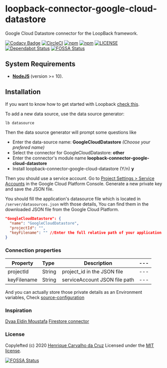# loopback-connector-google-cloud-datastore

Google Cloud Datastore connector for the LoopBack framework.

[![Codacy Badge](https://api.codacy.com/project/badge/Grade/667534f785cd4989a08cdd818870bdb2)](https://app.codacy.com/app/henriquecarv/loopback-connector-google-cloud-datastore?utm_source=github.com&utm_medium=referral&utm_content=henriquecarv/loopback-connector-google-cloud-datastore&utm_campaign=Badge_Grade_Settings)
[![CircleCI](https://img.shields.io/circleci/build/github/henriquecarv/loopback-connector-google-cloud-datastore?token=2c0fe8dae5d991306a740988690da42f08f2f8ed)](https://circleci.com/gh/henriquecarv/loopback-connector-google-cloud-datastore)
[![npm](https://img.shields.io/npm/dt/loopback-connector-google-cloud-datastore.svg)](https://www.npmjs.com/package/loopback-connector-google-cloud-datastore)
[![npm](https://img.shields.io/npm/v/loopback-connector-google-cloud-datastore.svg)](https://www.npmjs.com/package/loopback-connector-google-cloud-datastore)
[![LICENSE](https://img.shields.io/github/license/henriquecarv/loopback-connector-google-cloud-datastore.svg)](./LICENSE)
[![Dependabot Status](https://api.dependabot.com/badges/status?host=github&repo=henriquecarv/loopback-connector-google-cloud-datastore)](https://dependabot.com)
[![FOSSA Status](https://app.fossa.io/api/projects/git%2Bgithub.com%2Fhenriquecarv%2Floopback-connector-google-cloud-datastore.svg?type=shield)](https://app.fossa.io/projects/git%2Bgithub.com%2Fhenriquecarv%2Floopback-connector-google-cloud-datastore?ref=badge_shield)

## System Requirements

- **[NodeJS](https://nodejs.org/en/)** (version >= 10).

## Installation

If you want to know how to get started with Loopback [check this][5].

To add a new data source, use the data source generator:

```sh
lb datasource
```

Then the data source generator will prompt some questions like

- Enter the data-source name: **GoogleCloudDatastore** _(Choose your prefered name)_
- Select the connector for GoogleCloudDatastore: **other**
- Enter the connector's module name **loopback-connector-google-cloud-datastore**
- Install loopback-connector-google-cloud-datastore (Y/n) **y**

Then you should use a service account. Go to [Project Settings > Service Accounts][4] in the Google Cloud Platform Console. Generate a new private key and save the JSON file.

You should fill the application's datasource file which is located in `/server/datasources.json` with those details, You can find them in the downloaded JSON file from the Google Cloud Platform.

```json
"GoogleCloudDatastore": {
  "name": "GoogleCloudDatastore",
  "projectId": "",
  "keyFilename": "" //Enter the full relative path of your application to file (eg. './src/datasources/google/serviceAccount.json')
}
```

### Connection properties

| Property    | Type&nbsp;&nbsp; | Description                   | --- |
| ----------- | ---------------- | ----------------------------- | --- |
| projectId   | String           | project_id in the JSON file   | --- |
| keyFilename | String           | serviceAccount JSON file path | --- |

And you can actually store those private details as an Environment variables, Check [source-configuration][6]

### Inspiration

[Dyaa Eldin Moustafa][7] [Firestore connector][3]

### License

Copylefted (c) 2020 [Henrique Carvalho da Cruz][1] Licensed under the [MIT license][2].

[1]: https://henriquecarv.com
[2]: ./LICENSE
[3]: https://github.com/dyaa/loopback-connector-firestore
[4]: https://console.cloud.google.com/projectselector/iam-admin/serviceaccounts
[5]: http://loopback.io/getting-started/
[6]: https://loopback.io/doc/en/lb3/Environment-specific-configuration.html#data-source-configuration
[7]: https://github.com/dyaa

[![FOSSA Status](https://app.fossa.io/api/projects/git%2Bgithub.com%2Fhenriquecarv%2Floopback-connector-google-cloud-datastore.svg?type=large)](https://app.fossa.io/projects/git%2Bgithub.com%2Fhenriquecarv%2Floopback-connector-google-cloud-datastore?ref=badge_large)
